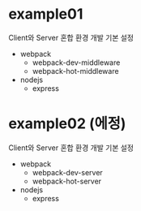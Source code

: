 # example01
Client와 Server 혼합 환경 개발 기본 설정
- webpack
  - webpack-dev-middleware
  - webpack-hot-middleware
- nodejs
  - express

# example02 (에정)
Client와 Server 혼합 환경 개발 기본 설정
- webpack
  - webpack-dev-server
  - webpack-hot-server
- nodejs
  - express
